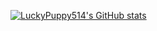 [![LuckyPuppy514's GitHub stats](https://github-readme-stats.vercel.app/api?username=LuckyPuppy514&theme=radical)](https://github.com/LuckyPuppy514/LuckyPuppy514)
